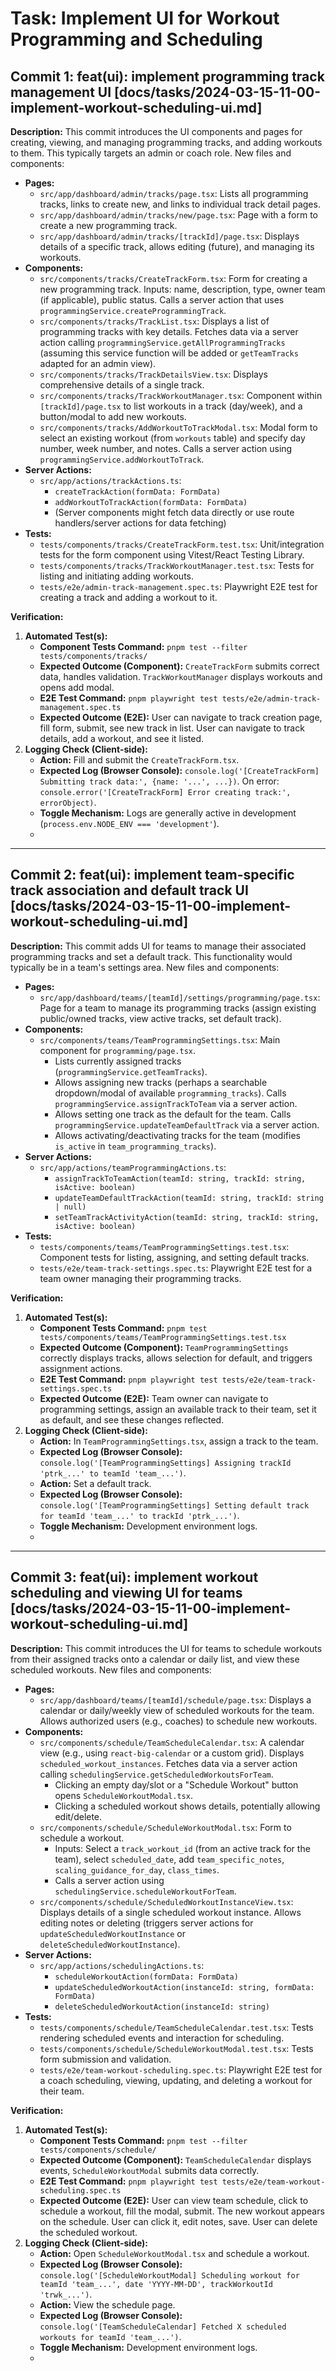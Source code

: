 # Task: Implement UI for Workout Programming and Scheduling

<!-- NOTE: This UI plan is based on the backend capabilities outlined in 'docs/tasks/2024-03-15-10-00-implement-workout-instances.md'. Project documentation currently consists of high-level planning docs (`docs/project-plan.md`, `docs/multi-tenancy-report.md`). No dedicated UI/frontend tech stack, component library, or specific client-side logging/testing strategy docs exist. This plan assumes a Next.js/React frontend, TailwindCSS for styling (common choice), Vitest/React Testing Library for component tests, and Playwright for E2E tests. Client-side logging will use `console.log` and `console.error` for development, aligning with the backend's established logging simplicity. Server actions triggered by the UI will rely on backend logging as defined in the previous plan. -->
<!-- Stack Confirmed: The project uses Next.js App Router with React 18, TypeScript, Tailwind CSS, Shadcn UI (built on Radix), and Drizzle ORM. Component tests run with Vitest + React Testing Library, and E2E tests with Playwright. Logging follows the conventions in `src/server/logs.ts` (tagged `console.log` calls) and Drizzle-ORM SQL logging (`logger: true`). No additional frontend logging library is required. -->

## Commit 1: feat(ui): implement programming track management UI [docs/tasks/2024-03-15-11-00-implement-workout-scheduling-ui.md]

**Description:**
This commit introduces the UI components and pages for creating, viewing, and managing programming tracks, and adding workouts to them. This typically targets an admin or coach role.
New files and components:

- **Pages:**
  - `src/app/dashboard/admin/tracks/page.tsx`: Lists all programming tracks, links to create new, and links to individual track detail pages.
  - `src/app/dashboard/admin/tracks/new/page.tsx`: Page with a form to create a new programming track.
  - `src/app/dashboard/admin/tracks/[trackId]/page.tsx`: Displays details of a specific track, allows editing (future), and managing its workouts.
- **Components:**
  - `src/components/tracks/CreateTrackForm.tsx`: Form for creating a new programming track. Inputs: name, description, type, owner team (if applicable), public status. Calls a server action that uses `programmingService.createProgrammingTrack`.
  - `src/components/tracks/TrackList.tsx`: Displays a list of programming tracks with key details. Fetches data via a server action calling `programmingService.getAllProgrammingTracks` (assuming this service function will be added or `getTeamTracks` adapted for an admin view).
  - `src/components/tracks/TrackDetailsView.tsx`: Displays comprehensive details of a single track.
  - `src/components/tracks/TrackWorkoutManager.tsx`: Component within `[trackId]/page.tsx` to list workouts in a track (day/week), and a button/modal to add new workouts.
  - `src/components/tracks/AddWorkoutToTrackModal.tsx`: Modal form to select an existing workout (from `workouts` table) and specify day number, week number, and notes. Calls a server action using `programmingService.addWorkoutToTrack`.
- **Server Actions:**
  - `src/app/actions/trackActions.ts`:
    - `createTrackAction(formData: FormData)`
    - `addWorkoutToTrackAction(formData: FormData)`
    - (Server components might fetch data directly or use route handlers/server actions for data fetching)
- **Tests:**
  - `tests/components/tracks/CreateTrackForm.test.tsx`: Unit/integration tests for the form component using Vitest/React Testing Library.
  - `tests/components/tracks/TrackWorkoutManager.test.tsx`: Tests for listing and initiating adding workouts.
  - `tests/e2e/admin-track-management.spec.ts`: Playwright E2E test for creating a track and adding a workout to it.

**Verification:**

1.  **Automated Test(s):**
    - **Component Tests Command:** `pnpm test --filter tests/components/tracks/`
    - **Expected Outcome (Component):** `CreateTrackForm` submits correct data, handles validation. `TrackWorkoutManager` displays workouts and opens add modal.
    - **E2E Test Command:** `pnpm playwright test tests/e2e/admin-track-management.spec.ts`
    - **Expected Outcome (E2E):** User can navigate to track creation page, fill form, submit, see new track in list. User can navigate to track details, add a workout, and see it listed.
2.  **Logging Check (Client-side):**
    - **Action:** Fill and submit the `CreateTrackForm.tsx`.
    - **Expected Log (Browser Console):** `console.log('[CreateTrackForm] Submitting track data:', {name: '...', ...})`. On error: `console.error('[CreateTrackForm] Error creating track:', errorObject)`.
    - **Toggle Mechanism:** Logs are generally active in development (`process.env.NODE_ENV === 'development'`).
    - <!-- Backend logging: each exported server action in `src/app/actions/trackActions.ts` MUST call `console.log` at `info` level (see `src/server/logs.ts`) with a tag like `[TrackActions]` including `userId`, `teamId` (if any), and primary parameters. Errors must be caught and logged at `error` level before re-throwing. Use Drizzle's SQL logger for DB operations. -->

---

## Commit 2: feat(ui): implement team-specific track association and default track UI [docs/tasks/2024-03-15-11-00-implement-workout-scheduling-ui.md]

**Description:**
This commit adds UI for teams to manage their associated programming tracks and set a default track. This functionality would typically be in a team's settings area.
New files and components:

- **Pages:**
  - `src/app/dashboard/teams/[teamId]/settings/programming/page.tsx`: Page for a team to manage its programming tracks (assign existing public/owned tracks, view active tracks, set default track).
- **Components:**
  - `src/components/teams/TeamProgrammingSettings.tsx`: Main component for `programming/page.tsx`.
    - Lists currently assigned tracks (`programmingService.getTeamTracks`).
    - Allows assigning new tracks (perhaps a searchable dropdown/modal of available `programming_tracks`). Calls `programmingService.assignTrackToTeam` via a server action.
    - Allows setting one track as the default for the team. Calls `programmingService.updateTeamDefaultTrack` via a server action.
    - Allows activating/deactivating tracks for the team (modifies `is_active` in `team_programming_tracks`).
- **Server Actions:**
  - `src/app/actions/teamProgrammingActions.ts`:
    - `assignTrackToTeamAction(teamId: string, trackId: string, isActive: boolean)`
    - `updateTeamDefaultTrackAction(teamId: string, trackId: string | null)`
    - `setTeamTrackActivityAction(teamId: string, trackId: string, isActive: boolean)`
- **Tests:**
  - `tests/components/teams/TeamProgrammingSettings.test.tsx`: Component tests for listing, assigning, and setting default tracks.
  - `tests/e2e/team-track-settings.spec.ts`: Playwright E2E test for a team owner managing their programming tracks.

**Verification:**

1.  **Automated Test(s):**
    - **Component Tests Command:** `pnpm test tests/components/teams/TeamProgrammingSettings.test.tsx`
    - **Expected Outcome (Component):** `TeamProgrammingSettings` correctly displays tracks, allows selection for default, and triggers assignment actions.
    - **E2E Test Command:** `pnpm playwright test tests/e2e/team-track-settings.spec.ts`
    - **Expected Outcome (E2E):** Team owner can navigate to programming settings, assign an available track to their team, set it as default, and see these changes reflected.
2.  **Logging Check (Client-side):**
    - **Action:** In `TeamProgrammingSettings.tsx`, assign a track to the team.
    - **Expected Log (Browser Console):** `console.log('[TeamProgrammingSettings] Assigning trackId 'ptrk_...' to teamId 'team_...')`.
    - **Action:** Set a default track.
    - **Expected Log (Browser Console):** `console.log('[TeamProgrammingSettings] Setting default track for teamId 'team_...' to trackId 'ptrk_...')`.
    - **Toggle Mechanism:** Development environment logs.
    - <!-- Backend logging: `src/app/actions/teamProgrammingActions.ts` follows the same pattern as above. Include `[TeamProgrammingActions]` tag and key identifiers (`teamId`, `trackId`). Log permission failures explicitly. -->

---

## Commit 3: feat(ui): implement workout scheduling and viewing UI for teams [docs/tasks/2024-03-15-11-00-implement-workout-scheduling-ui.md]

**Description:**
This commit introduces the UI for teams to schedule workouts from their assigned tracks onto a calendar or daily list, and view these scheduled workouts.
New files and components:

- **Pages:**
  - `src/app/dashboard/teams/[teamId]/schedule/page.tsx`: Displays a calendar or daily/weekly view of scheduled workouts for the team. Allows authorized users (e.g., coaches) to schedule new workouts.
- **Components:**
  - `src/components/schedule/TeamScheduleCalendar.tsx`: A calendar view (e.g., using `react-big-calendar` or a custom grid). Displays `scheduled_workout_instances`. Fetches data via a server action calling `schedulingService.getScheduledWorkoutsForTeam`.
    - Clicking an empty day/slot or a "Schedule Workout" button opens `ScheduleWorkoutModal.tsx`.
    - Clicking a scheduled workout shows details, potentially allowing edit/delete.
  - `src/components/schedule/ScheduleWorkoutModal.tsx`: Form to schedule a workout.
    - Inputs: Select a `track_workout_id` (from an active track for the team), select `scheduled_date`, add `team_specific_notes`, `scaling_guidance_for_day`, `class_times`.
    - Calls a server action using `schedulingService.scheduleWorkoutForTeam`.
  - `src/components/schedule/ScheduledWorkoutInstanceView.tsx`: Displays details of a single scheduled workout instance. Allows editing notes or deleting (triggers server actions for `updateScheduledWorkoutInstance` or `deleteScheduledWorkoutInstance`).
- **Server Actions:**
  - `src/app/actions/schedulingActions.ts`:
    - `scheduleWorkoutAction(formData: FormData)`
    - `updateScheduledWorkoutAction(instanceId: string, formData: FormData)`
    - `deleteScheduledWorkoutAction(instanceId: string)`
- **Tests:**
  - `tests/components/schedule/TeamScheduleCalendar.test.tsx`: Tests rendering scheduled events and interaction for scheduling.
  - `tests/components/schedule/ScheduleWorkoutModal.test.tsx`: Tests form submission and validation.
  - `tests/e2e/team-workout-scheduling.spec.ts`: Playwright E2E test for a coach scheduling, viewing, updating, and deleting a workout for their team.

**Verification:**

1.  **Automated Test(s):**
    - **Component Tests Command:** `pnpm test --filter tests/components/schedule/`
    - **Expected Outcome (Component):** `TeamScheduleCalendar` displays events, `ScheduleWorkoutModal` submits data correctly.
    - **E2E Test Command:** `pnpm playwright test tests/e2e/team-workout-scheduling.spec.ts`
    - **Expected Outcome (E2E):** User can view team schedule, click to schedule a workout, fill the modal, submit. The new workout appears on the schedule. User can click it, edit notes, save. User can delete the scheduled workout.
2.  **Logging Check (Client-side):**
    - **Action:** Open `ScheduleWorkoutModal.tsx` and schedule a workout.
    - **Expected Log (Browser Console):** `console.log('[ScheduleWorkoutModal] Scheduling workout for teamId 'team_...', date 'YYYY-MM-DD', trackWorkoutId 'trwk_...')`.
    - **Action:** View the schedule page.
    - **Expected Log (Browser Console):** `console.log('[TeamScheduleCalendar] Fetched X scheduled workouts for teamId 'team_...')`.
    - **Toggle Mechanism:** Development environment logs.
    - <!-- Backend logging: `src/app/actions/schedulingActions.ts` must log `[SchedulingActions]` at key points (schedule, update, delete) with `instanceId`, `teamId`, `trackWorkoutId`, and `scheduledDate`. Add a permission guard: `await requireTeamPermission(teamId, TEAM_PERMISSIONS.SCHEDULE_WORKOUTS)`. The constant `SCHEDULE_WORKOUTS` was added to `TEAM_PERMISSIONS` in `src/db/schema.ts`. -->

